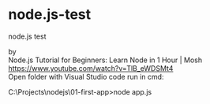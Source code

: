 # node.js-test
node.js test

by<br />
Node.js Tutorial for Beginners: Learn Node in 1 Hour | Mosh<br />
https://www.youtube.com/watch?v=TlB_eWDSMt4
<br />
Open folder with Visual Studio code
run in cmd:

C:\Projects\nodejs\01-first-app>node app.js

